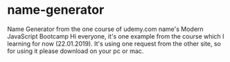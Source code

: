 # name-generator
Name Generator from the one course of udemy.com name's Modern JavaScript Bootcamp
Hi everyone, it's one example from the course which I learning for now (22.01.2019). 
It's using one request from the other site, so for using it please download on your pc or mac.
